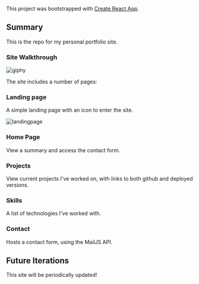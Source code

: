 This project was bootstrapped with [Create React App](https://github.com/facebook/create-react-app).

## Summary

This is the repo for my personal portfolio site.


### Site Walkthrough
![giphy](https://github.com/user-attachments/assets/805c7d65-4b6b-4d91-9302-8d72cc1ac2ed)

The site includes a number of pages:

### Landing page
A simple landing page with an icon to enter the site.

![landingpage](https://github.com/user-attachments/assets/d03db779-ffd2-43f1-9c6b-bb99b96a15c3) 

### Home Page
View a summary and access the contact form.

### Projects
View current projects I've worked on, with links to both github and deployed versions.

### Skills
A list of technologies I've worked with.

### Contact
Hosts a contact form, using the MailJS API.

## Future Iterations

This site will be periodically updated!


